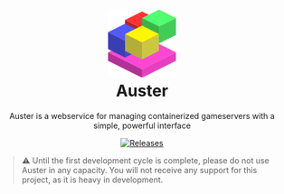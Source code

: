 <h1 align="center" style="border-bottom: none">
    <a href="https://github.com/Oisty/Auster" target="_blank"><img alt="Auster" width="120px" src="https://github.com/Oisty/Auster/blob/master/assets/logo/logo.svg"></a><br>Auster
</h1>
<p align="center">Auster is a webservice for managing containerized gameservers with a simple, powerful interface</p>

<div align="center">

[![Releases](https://img.shields.io/github/release/projectoc/Auster/all.svg)](https://github.com/Oisty/Auster/releases)

</div>

> :warning: Until the first development cycle is complete, please do not use Auster in any capacity. You will not receive any support for this project, as it is heavy in development.
